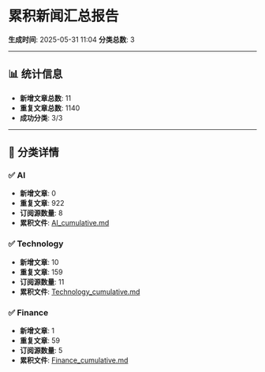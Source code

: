 # 累积新闻汇总报告

**生成时间**: 2025-05-31 11:04
**分类总数**: 3

---

## 📊 统计信息

- **新增文章总数**: 11
- **重复文章总数**: 1140
- **成功分类**: 3/3

---

## 📂 分类详情

### ✅ AI
- **新增文章**: 0
- **重复文章**: 922
- **订阅源数量**: 8
- **累积文件**: [AI_cumulative.md](./AI_cumulative.md)

### ✅ Technology
- **新增文章**: 10
- **重复文章**: 159
- **订阅源数量**: 11
- **累积文件**: [Technology_cumulative.md](./Technology_cumulative.md)

### ✅ Finance
- **新增文章**: 1
- **重复文章**: 59
- **订阅源数量**: 5
- **累积文件**: [Finance_cumulative.md](./Finance_cumulative.md)
